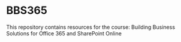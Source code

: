 # BBS365
This repository contains resources for the course: Building Business Solutions for Office 365 and SharePoint Online
